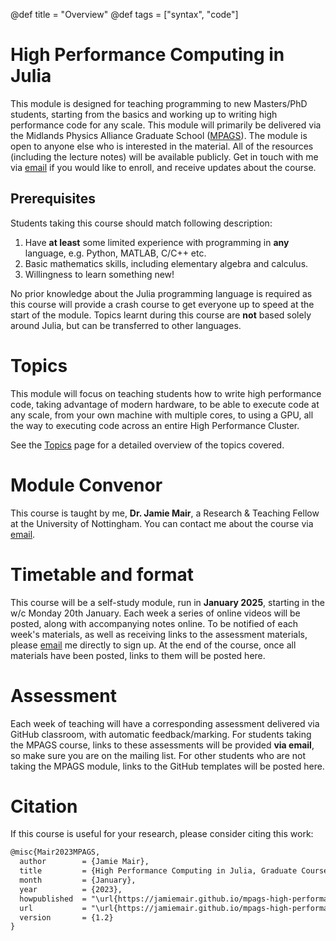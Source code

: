 @def title = "Overview"
@def tags = ["syntax", "code"]


# High Performance Computing in Julia

This module is designed for teaching programming to new Masters/PhD students, starting from the basics and working up to writing high performance code for any scale. This module will primarily be delivered via the Midlands Physics Alliance Graduate School ([MPAGS](https://warwick.ac.uk/fac/sci/physics/mpags/modules/)). The module is open to anyone else who is interested in the material. All of the resources (including the lecture notes) will be available publicly. Get in touch with me via [email](mailto:jamie.mair@nottingham.ac.uk) if you would like to enroll, and receive updates about the course.

## Prerequisites

Students taking this course should match following description:
1. Have **at least** some limited experience with programming in **any** language, e.g. Python, MATLAB, C/C++ etc.
2. Basic mathematics skills, including elementary algebra and calculus.
3. Willingness to learn something new!

No prior knowledge about the Julia programming language is required as this course will provide a crash course to get everyone up to speed at the start of the module. Topics learnt during this course are **not** based solely around Julia, but can be transferred to other languages.

# Topics

This module will focus on teaching students how to write high performance code, taking advantage of modern hardware, to be able to execute code at any scale, from your own machine with multiple cores, to using a GPU, all the way to executing code across an entire High Performance Cluster.

See the [Topics](/topics/) page for a detailed overview of the topics covered.

# Module Convenor

This course is taught by me, **Dr. Jamie Mair**, a Research & Teaching Fellow at the University of Nottingham. You can contact me about the course via [email](mailto:jamie.mair@nottingham.ac.uk).

# Timetable and format

This course will be a self-study module, run in **January 2025**, starting in the w/c Monday 20th January. Each week a series of online videos will be posted, along with accompanying notes online. To be notified of each week's materials, as well as receiving links to the assessment materials, please [email](mailto:jamie.mair@nottingham.ac.uk) me directly to sign up. At the end of the course, once all materials have been posted, links to them will be posted here.

# Assessment

Each week of teaching will have a corresponding assessment delivered via GitHub classroom, with automatic feedback/marking. For students taking the MPAGS course, links to these assessments will be provided **via email**, so make sure you are on the mailing list. For other students who are not taking the MPAGS module, links to the GitHub templates will be posted here.

# Citation

If this course is useful for your research, please consider citing this work:
```txt
@misc{Mair2023MPAGS,
  author        = {Jamie Mair},
  title         = {High Performance Computing in Julia, Graduate Course and Book},
  month         = {January},
  year          = {2023},
  howpublished  = "\url{https://jamiemair.github.io/mpags-high-performance-computing}",
  url           = "\url{https://jamiemair.github.io/mpags-high-performance-computing}",
  version       = {1.2}
}
```
